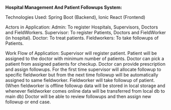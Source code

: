 **Hospital Management And Patient Followups System:**

Technologies Used: Spring Boot (Backend), Ionic React (Frontend)

Actors in Application: 
  Admin: To register Hospitals, Supervisors, Doctors and FieldWorkers.
  Supervisor: To register Patients, Doctors and FieldWorker (in hospital).
  Doctor: To treat patients.
  Fieldworkers: To take followups of Patients.

Work Flow of Application:
  Supervisor will register patient.
  Patient will be assigned to the doctor with minimum number of patients.
  Doctor can pick a patient from assigned patients for checkup.
  Doctor can provide prescription and assign followups.
  For the first time supervisor will allocate followup to specific fieldworker but from the next time followup will be automatically assigned to same fieldworker.
  Fieldworker will take followup of patient. (When fieldworker is offline followup data will be stored in local storage and whenever fieldworker comes online data will be transferred from local db to main db)
  Doctor will be able to review followups and then assign new followup or end case.
  
